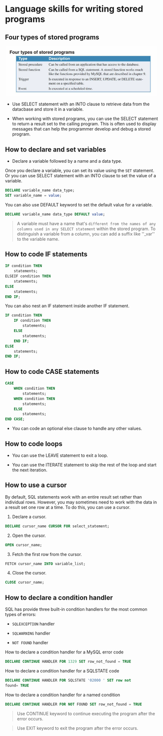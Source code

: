 # Language skills for writing stored programs

## Four types of stored programs

<p align = "center">
    <img src="../images/fourProgram.png" width="500px">
</p>

- Use SELECT statement with an INTO clause to retrieve data from the datacbase and store it in a variable.

- When working with stored programs, you can use the SELECT statement to return a result set to the calling program. This is often used to display messages that can help the programmer develop and debug a stored program.

## How to declare and set variables

- Declare a variable followed by a name and a data type.

Once you declare a variable, you can set its value using the `SET` statement. Or you can use SELECT statement with an INTO clause to set the value of a variable.

```sql
DECLARE variable_name data_type;
SET variable_name = value;
```

You can also use DEFAULT keyword to set the default value for a variable.

```sql
DECLARE variable_name data_type DEFAULT value;
```

> A variable must have a name that's `different from the names of any columns used in any SELECT statement` within the stored program. To distinguish a variable from a column, you can add a suffix like ''_var'' to the variable name.

## How to code IF statements

```sql
IF condition THEN
    statements;
ELSEIF condition THEN
    statements;
ELSE
    statements;
END IF;
```

You can also nest an IF statement inside another IF statement.

```sql
IF condition THEN
    IF condition THEN
        statements;
    ELSE
        statements;
    END IF;
ELSE
    statements;
END IF;
```

## How to code CASE statements

```sql
CASE
    WHEN condition THEN
        statements;
    WHEN condition THEN
        statements;
    ELSE
        statements;
END CASE;
```

- You can code an optional else clause to handle any other values.

## How to code loops

- You can use the LEAVE statement to exit a loop.

- You can use the ITERATE statement to skip the rest of the loop and start the next iteration.

## How to use a cursor

By default, SQL statements work with an entire result set rather than individual rows. However, you may sometimes need to work with the data in a result set one row at a time. To do this, you can use a cursor.

1. Declare a cursor.

```sql
DECLARE cursor_name CURSOR FOR select_statement;
```

2. Open the cursor.

```sql
OPEN cursor_name;
```

3. Fetch the first row from the cursor.

```sql
FETCH cursor_name INTO variable_list;
```

4. Close the cursor.

```sql
CLOSE cursor_name;
```

## How to declare a condition handler

SQL has provide three built-in condition handlers for the most common types of errors:

- `SQLEXCEPTION` handler

- `SQLWARNING` handler

- `NOT FOUND` handler

How to declare a condition handler for a MySQL error code
```sql
DECLARE CONTINUE HANDLER FOR 1329 SET row_not_found = TRUE
```
How to declare a condition handler for a SQLSTATE code
```sql
DECLARE CONTINUE HANDLER FOR SQLSTATE '02000 ' SET row not 
found= TRUE
```
How to declare a condition handler for a named condition
```sql
DECLARE CONTINUE HANDLER FOR NOT FOUND SET row_not_found = TRUE
```

> Use CONTINUE keyword to continue executing the program after the error occurs.

> Use EXIT keyword to exit the program after the error occurs.